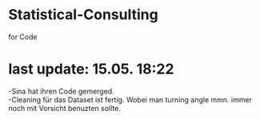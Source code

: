 # Statistical-Consulting
for Code

# last update: 15.05. 18:22
-Sina hat ihren Code gemerged. <br />
-Cleaning für das Dataset ist fertig. Wobei man turning angle mmn. immer noch mit Vorsicht benuzten sollte.
